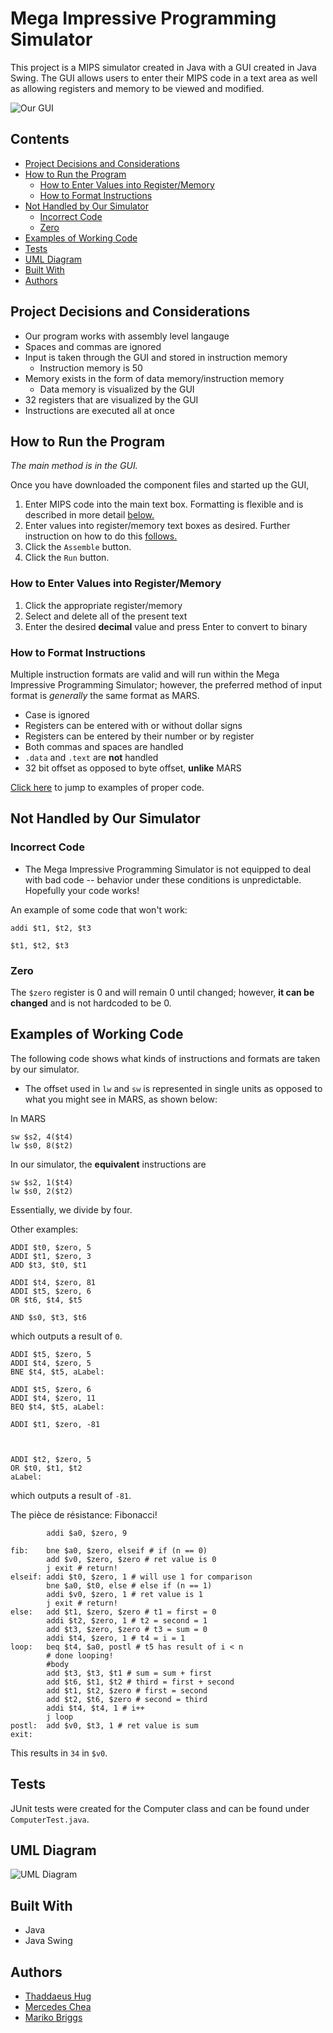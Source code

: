 # Mega Impressive Programming Simulator

This project is a MIPS simulator created in Java with a GUI created in Java Swing. The GUI allows users to enter their MIPS code in a text area as well as allowing registers and memory to be viewed and modified. 

![Our GUI](images/GUIScreenshot.png)

## Contents 
  - [Project Decisions and Considerations](#project-decisions-and-considerations)
  - [How to Run the Program](#how-to-run-the-program)
    - [How to Enter Values into Register/Memory](#how-to-enter-values-into-registermemory)
    - [How to Format Instructions](#how-to-format-instructions)
  - [Not Handled by Our Simulator](#not-handled-by-our-simulator)
    - [Incorrect Code](#incorrect-code)
    - [Zero](#zero)
  - [Examples of Working Code](#examples-of-working-code)
  - [Tests](#tests)
  - [UML Diagram](#uml-diagram)
  - [Built With](#built-with)
  - [Authors](#authors)

## Project Decisions and Considerations 

* Our program works with assembly level langauge 
* Spaces and commas are ignored
* Input is taken through the GUI and stored in instruction memory 
  * Instruction memory is 50 
* Memory exists in the form of data memory/instruction memory 
  * Data memory is visualized by the GUI
* 32 registers that are visualized by the GUI 
* Instructions are executed all at once 


## How to Run the Program 
*The main method is in the GUI.* 

Once you have downloaded the component files and started up the GUI, 
1. Enter MIPS code into the main text box. Formatting is flexible and is described in more detail [below.](###How-to-format-instructions)
2. Enter values into register/memory text boxes as desired. Further instruction on how to do this [follows.](###How-to-Enter-Values-into-Register/Memory)
3. Click the ``Assemble`` button. 
4. Click the ``Run`` button. 

### How to Enter Values into Register/Memory 

1. Click the appropriate register/memory 
2. Select and delete all of the present text 
3. Enter the desired **decimal** value and press Enter to convert to binary 

### How to Format Instructions 
Multiple instruction formats are valid and will run within the Mega Impressive Programming Simulator; however, the preferred method of input format is *generally* the same format as MARS. 

* Case is ignored 
* Registers can be entered with or without dollar signs 
* Registers can be entered by their number or by register
* Both commas and spaces are handled 
* ``.data`` and ``.text`` are **not** handled 
* 32 bit offset as opposed to byte offset, **unlike** MARS 

[Click here](#examples-of-working-code) to jump to examples of proper code. 

## Not Handled by Our Simulator
### Incorrect Code 
* The Mega Impressive Programming Simulator is not equipped to deal with bad code -- behavior under these conditions is unpredictable. Hopefully your code works! 

An example of some code that won't work: 
```
addi $t1, $t2, $t3
```
```
$t1, $t2, $t3 
```
### Zero 
The ``$zero`` register is 0 and will remain 0 until changed; however,  **it can be changed** and is not hardcoded to be 0. 

## Examples of Working Code 
The following code shows what kinds of instructions and formats are taken by our simulator. 

* The offset used in ``lw`` and ``sw`` is represented in single units as opposed to what you might see in MARS, as shown below: 

In MARS
```
sw $s2, 4($t4)
lw $s0, 8($t2)
```
In our simulator, the **equivalent** instructions are 
```
sw $s2, 1($t4)
lw $s0, 2($t2)
```

Essentially, we divide by four. 

Other examples: 

```
ADDI $t0, $zero, 5
ADDI $t1, $zero, 3
ADD $t3, $t0, $t1

ADDI $t4, $zero, 81
ADDI $t5, $zero, 6
OR $t6, $t4, $t5

AND $s0, $t3, $t6
```

which outputs a result of ``0``.
```
ADDI $t5, $zero, 5
ADDI $t4, $zero, 5
BNE $t4, $t5, aLabel: 

ADDI $t5, $zero, 6
ADDI $t4, $zero, 11
BEQ $t4, $t5, aLabel:

ADDI $t1, $zero, -81



ADDI $t2, $zero, 5
OR $t0, $t1, $t2
aLabel:
```
which outputs a result of ``-81``. 

The pièce de résistance: Fibonacci! 

```
        addi $a0, $zero, 9

fib:    bne $a0, $zero, elseif # if (n == 0)
        add $v0, $zero, $zero # ret value is 0
        j exit # return!
elseif: addi $t0, $zero, 1 # will use 1 for comparison
        bne $a0, $t0, else # else if (n == 1)
        addi $v0, $zero, 1 # ret value is 1
        j exit # return!
else:   add $t1, $zero, $zero # t1 = first = 0
        addi $t2, $zero, 1 # t2 = second = 1
        add $t3, $zero, $zero # t3 = sum = 0
        addi $t4, $zero, 1 # t4 = i = 1
loop:   beq $t4, $a0, postl # t5 has result of i < n
        # done looping!
        #body
        add $t3, $t3, $t1 # sum = sum + first
        add $t6, $t1, $t2 # third = first + second
        add $t1, $t2, $zero # first = second
        add $t2, $t6, $zero # second = third
        addi $t4, $t4, 1 # i++
        j loop
postl:  add $v0, $t3, 1 # ret value is sum
exit:
```

This results in ``34`` in ``$v0``. 

## Tests

JUnit tests were created for the Computer class and can be found under ``ComputerTest.java``. 

## UML Diagram 
![UML Diagram](images/MIPS_UML.png)
## Built With

* Java
* Java Swing

## Authors

* [Thaddaeus Hug](https://github.com/tadhug)
* [Mercedes Chea](https://github.com/mercedeschea)
* [Mariko Briggs](https://github.com/marikobriggs)
